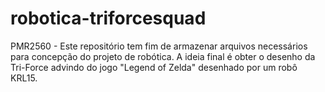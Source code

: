 # robotica-triforcesquad
PMR2560 - Este repositório tem fim de armazenar arquivos necessários para concepção do projeto de robótica. A ideia final é obter o desenho da Tri-Force advindo do jogo "Legend of Zelda" desenhado por um robô KRL15.
